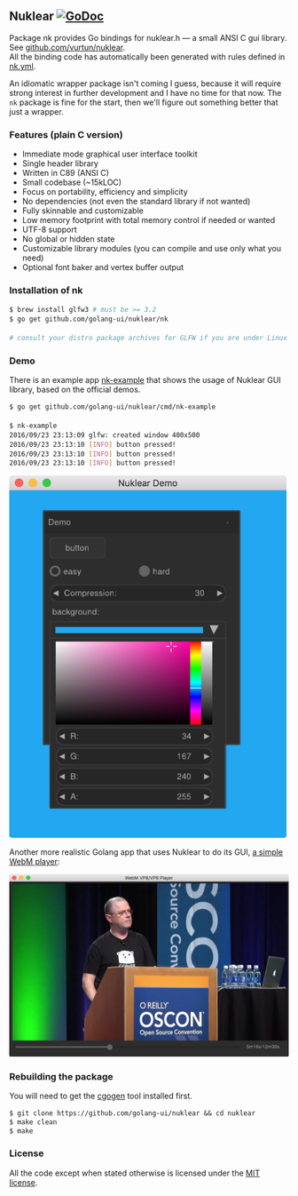 ## Nuklear [![GoDoc](https://godoc.org/github.com/golang-ui/nuklear/nk?status.svg)](https://godoc.org/github.com/golang-ui/nuklear/nk)

Package nk provides Go bindings for nuklear.h — a small ANSI C gui library. See [github.com/vurtun/nuklear](https://github.com/vurtun/nuklear).<br />
All the binding code has automatically been generated with rules defined in [nk.yml](/nk.yml).

An idiomatic wrapper package isn't coming I guess, because it will require strong interest in further development and I have no time for that now. The `nk` package is fine for the start, then we'll figure out something better that just a wrapper.

### Features (plain C version)

* Immediate mode graphical user interface toolkit
* Single header library
* Written in C89 (ANSI C)
* Small codebase (~15kLOC)
* Focus on portability, efficiency and simplicity
* No dependencies (not even the standard library if not wanted)
* Fully skinnable and customizable
* Low memory footprint with total memory control if needed or wanted
* UTF-8 support
* No global or hidden state
* Customizable library modules (you can compile and use only what you need)
* Optional font baker and vertex buffer output

### Installation of nk

```bash
$ brew install glfw3 # must be >= 3.2
$ go get github.com/golang-ui/nuklear/nk

# consult your distro package archives for GLFW if you are under Linux
```

### Demo

There is an example app [nk-example](https://github.com/golang-ui/nuklear/blob/master/cmd/nk-example/main.go) that shows the usage of Nuklear GUI library, based on the official demos.

```bash
$ go get github.com/golang-ui/nuklear/cmd/nk-example

$ nk-example
2016/09/23 23:13:09 glfw: created window 400x500
2016/09/23 23:13:10 [INFO] button pressed!
2016/09/23 23:13:10 [INFO] button pressed!
2016/09/23 23:13:10 [INFO] button pressed!
```

<img alt="demo screenshot nuklear" src="assets/demo.png" width="500"/>

Another more realistic Golang app that uses Nuklear to do its GUI, [a simple WebM player](https://github.com/xlab/libvpx-go):

<a href="https://www.youtube.com/watch?v=5kj5ApnhPAE"><img alt="nuklear screenshot webm" src="assets/demo2.png" width="800"/></a>

### Rebuilding the package

You will need to get the [cgogen](https://git.io/cgogen) tool installed first.

```
$ git clone https://github.com/golang-ui/nuklear && cd nuklear
$ make clean
$ make
```

### License

All the code except when stated otherwise is licensed under the [MIT license](https://xlab.mit-license.org).
